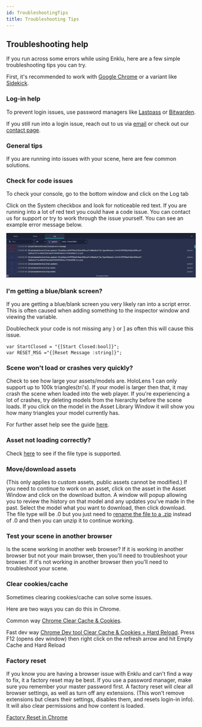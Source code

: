 ```yaml
---
id: TroubleshootingTips
title: Troubleshooting Tips
---
```


## Troubleshooting help

If you run across some errors while using Enklu, here are a few simple troubleshooting tips you can try. 

First, it's recommended to work with [Google Chrome](https://www.google.com/chrome/) or a variant like [Sidekick](https://www.meetsidekick.com/). 



### Log-in help

To prevent login issues, use password managers like [Lastpass](https://www.lastpass.com/) or [Bitwarden](https://bitwarden.com/ ). 

If you still run into a login issue, reach out to us via [email](contact@enklu.com) or check out our [contact page](https://docs.enklu.com/contact).


### General tips

If you are running into issues with your scene, here are few common solutions.

### Check for code issues

To check your console, go to the bottom window and click on the Log tab

Click on the System checkbox and look for noticeable red text. If you are running into a lot of red text you could have a code issue. You can contact us for support or try to work through the issue yourself. You can see an example error message below.

![Example of a debug message on the console window](img/product/consoleCheck.png)

### I'm getting a blue/blank screen?

If you are getting a blue/blank screen you very likely ran into a script error.
This is often caused when adding something to the inspector window and viewing the variable. 

Doublecheck your code is not missing any } or ] as often this will cause this issue.

```
var StartClosed = "{[Start Closed:bool]}";
var RESET_MSG ="{[Reset Message :string]}";
```

### Scene won't load or crashes very quickly?

Check to see how large your assets/models are. HoloLens 1 can only support up to 100k triangles(tri's). If your model is larger then that, it may crash the scene when loaded into the web player. If you're experiencing a lot of crashes, try deleting models from the hierarchy before the scene loads. If you click on the model in the Asset Library Window it will show you how many triangles your model currently has. 

For further asset help see the guide [here](https://docs.enklu.com/docs/Assets/SceneComplexityRecommendations).

### Asset not loading correctly?

Check [here](https://docs.enklu.com/docs/Assets/ImportYourOwnAssets) to see if the file type is supported.

### Move/download assets

(This only applies to custom assets, public assets cannot be modified.)
If you need to continue to work on an asset, click on the asset in the Asset Window and click on the download button. A window will popup allowing you to review the history on that model and any updates you've made in the past. Select the model what you want to download, then click download. The file type will be .0 but you just need to [rename the file to a .zip](https://support.microsoft.com/en-us/topic/rename-a-file-baea7aab-760b-4ee0-af58-06e940d505a4#:~:text=Open%20File%20Explorer%20by%20going,to%20have%20and%20press%20Enter.) instead of .0 and then you can unzip it to continue working.  

### Test your scene in another browser

Is the scene working in another web browser? If it is working in another browser but not your main browser, then you'll need to troubleshoot your browser. If it's not working in another browser then you'll need to troubleshoot your scene.

### Clear cookies/cache

Sometimes clearing cookies/cache can solve some issues. 

Here are two ways you can do this in Chrome.

Common way
[Chrome Clear Cache & Cookies](https://support.google.com/accounts/answer/32050). 

Fast dev way
[Chrome Dev tool Clear Cache & Cookies + Hard Reload](https://developers.google.com/web/updates/2015/05/hard-reload).
Press F12 (opens dev window) then right click on the refresh arrow and hit Empty Cache and Hard Reload 

### Factory reset 

If you know you are having a browser issue with Enklu and can't find a way to fix, it a factory reset may be best. If you use a password manager, make sure you remember your master password first. A factory reset will clear all browser settings, as well as turn off any extensions. (This won't remove extensions but clears their settings, disables them, and resets login-in info). It will also clear permissions and how content is loaded.

[Factory Reset in Chrome](https://support.google.com/chrome/answer/3296214?hl=en)